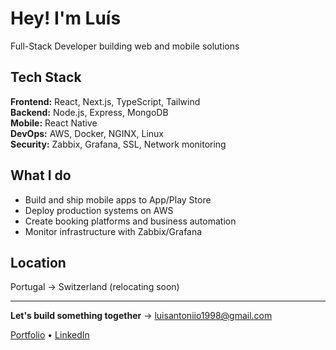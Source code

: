 # Hey! I'm Luís

Full-Stack Developer building web and mobile solutions

## Tech Stack
**Frontend:** React, Next.js, TypeScript, Tailwind  
**Backend:** Node.js, Express, MongoDB  
**Mobile:** React Native  
**DevOps:** AWS, Docker, NGINX, Linux  
**Security:** Zabbix, Grafana, SSL, Network monitoring

## What I do
- Build and ship mobile apps to App/Play Store
- Deploy production systems on AWS
- Create booking platforms and business automation
- Monitor infrastructure with Zabbix/Grafana

## Location
Portugal → Switzerland (relocating soon)

---
**Let's build something together** → [luisantoniio1998@gmail.com](mailto:luisantoniio1998@gmail.com)

[Portfolio](https://luisdbarros.dev) • [LinkedIn](https://www.linkedin.com/in/-luis-barros-/)
